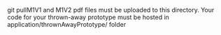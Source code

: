 git pullM1V1 and M1V2 pdf files must be uploaded to this directory. Your code for your thrown-away prototype must be hosted in application/thrownAwayPrototype/ folder 
